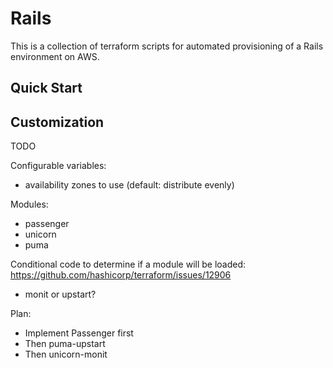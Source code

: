 # Rails

This is a collection of terraform scripts for automated provisioning of a Rails environment on AWS.

## Quick Start

## Customization

TODO

Configurable variables:
- availability zones to use (default: distribute evenly)

Modules:
- passenger
- unicorn
- puma

Conditional code to determine if a module will be loaded:
https://github.com/hashicorp/terraform/issues/12906

- monit or upstart?

Plan:
- Implement Passenger first
- Then puma-upstart
- Then unicorn-monit
